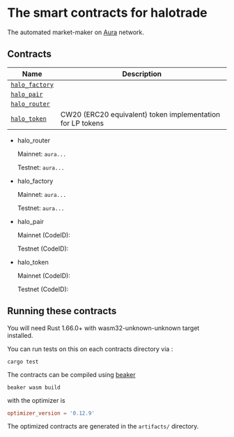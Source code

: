 # The smart contracts for halotrade
The automated market-maker on [Aura](https://aura.network/) network.

## Contracts

|                  Name                    |                        Description                         |
| ---------------------------------------- | ---------------------------------------------------------- |
| [`halo_factory`](contracts/halo_factory) |                                                            |
| [`halo_pair`](contracts/halo_pair)       |                                                            |
| [`halo_router`](contracts/halo_router)   |                                                            |
| [`halo_token`](contracts/halo_token)     | CW20 (ERC20 equivalent) token implementation for LP tokens |

* halo_router

   Mainnet: `aura...`

   Testnet: `aura...`

* halo_factory

   Mainnet: `aura...`

   Testnet: `aura...`

* halo_pair

   Mainnet (CodeID): 

   Testnet (CodeID): 

* halo_token

   Mainnet (CodeID): 

   Testnet (CodeID): 

## Running these contracts

You will need Rust 1.66.0+ with wasm32-unknown-unknown target installed.

You can run tests on this on each contracts directory via :

```
cargo test
```

The contracts can be compiled using [beaker](https://github.com/osmosis-labs/beaker) 
```
beaker wasm build
```
with the optimizer is
```toml
optimizer_version = '0.12.9'
```

The optimized contracts are generated in the `artifacts/` directory.